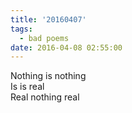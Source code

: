 ```yaml
---
title: '20160407'
tags:
  - bad poems
date: 2016-04-08 02:55:00
---
```


Nothing is nothing<br />
Is is real<br />
Real nothing real

